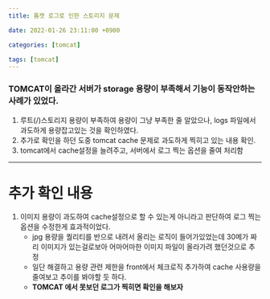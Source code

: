 ```yaml
---
title: 톰캣 로그로 인한 스토리지 문제

date: 2022-01-26 23:11:00 +0900

categories: [tomcat]

tags: [tomcat]
---
```


###  TOMCAT이 올라간 서버가 storage 용량이 부족해서 기능이 동작안하는 사례가 있었다.
1. 루트(/)스토리지 용량이 부족하여 용량이 그냥 부족한 줄 알았으나, logs 파일에서 과도하게 용량잡고있는 것을 확인하였다.
2. 추가로 확인을 하던 도중 tomcat cache 문제로 과도하게 찍히고 있는 내용 확인.
3. tomcat에서 cache설정을 늘려주고, 서버에서 로그 찍는 옵션을 줄여 처리함

---
# 추가 확인 내용

1. 이미지 용량이 과도하여 cache설정으로 할 수 있는게 아니라고 판단하여 로그 찍는 옵션을 수정한게 효과적이었다.
   - jpg 용량을 퀄리티를 반으로 내려서 올리는 로직이 들어가있었는데 30메가 짜리 이미지가 있는걸로보아 어마어마한 이미지 파일이 올라가려 했던것으로 추정
   - 일단 해결하고 용량 관련 제한을 front에서 체크로직 추가하여 cache 사용량을 줄여보고 추이를 봐야할 듯 하다.
   - **TOMCAT 에서 못보던 로그가 찍히면 확인을 해보자**



